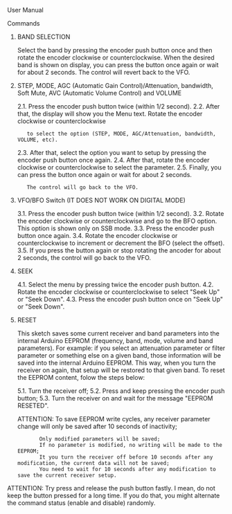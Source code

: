 User Manual

Commands

1. BAND SELECTION
   
   Select the band by pressing the encoder push button once and then rotate the encoder clockwise or counterclockwise.
   When the desired band is shown on display, you  can press the button once again or wait for about 2 seconds. 
   The control will revert back to the VFO.

2. STEP, MODE, AGC (Automatic Gain Control)/Attenuation, bandwidth, Soft Mute, AVC (Automatic Volume Control) and VOLUME
   
     2.1. Press the encoder push button twice (within 1/2 second).
     2.2. After that, the display will show you the Menu text. Rotate the encoder clockwise or counterclockwise 
   
          to select the option (STEP, MODE, AGC/Attenuation, bandwidth, VOLUME, etc). 
   
     2.3. After that, select the option you want to setup by pressing the encoder push button once again. 
     2.4. After that, rotate the encoder clockwise or counterclockwise to select the parameter.
     2.5. Finally, you can press the button once again or wait for about 2 seconds. 
   
          The control will go back to the VFO.  

3. VFO/BFO Switch (IT DOES NOT WORK ON DIGITAL MODE)
   
    3.1. Press the encoder push button twice (within 1/2 second).
    3.2. Rotate the encoder clockwise or counterclockwise and go to the BFO option. This option is shown only on SSB mode. 
    3.3. Press the encoder push button once again. 
    3.4. Rotate the encoder clockwise or counterclockwise to increment or decrement the BFO (select the offset).
    3.5. If you press the button again or stop rotating the ancoder for about 2 seconds, the control will go back to the VFO. 

4. SEEK 
   
   4.1. Select the menu by pressing twice the encoder push button. 
   4.2. Rotate the encoder clockwise or counterclockwise to select "Seek Up"  or "Seek Down".
   4.3. Press the encoder push button once on "Seek Up"  or "Seek Down".

5. RESET 
   
   This sketch saves some current receiver and band parameters into the internal Arduino EEPROM (frequency, band, mode, volume and band parameters). 
   For example:  if you select an attenuation parameter or filter parameter or something else on a given band, those information will be saved into the internal Arduino EEPROM. 
   This way, when you turn the receiver on again, that setup will be restored to that given band. 
   To reset the EEPROM content, folow the steps below: 
   
   5.1. Turn the receiver off;
   5.2. Press and keep pressing the encoder push button;
   5.3. Turn the receiver on and wait for the message "EEPROM RESETED".
   
   ATTENTION: To save EEPROM write cycles, any receiver parameter change will only be saved after 10 seconds of inactivity; 
   
              Only modified parameters will be saved; 
              If no parameter is modified, no writing will be made to the EEPROM; 
              It you turn the receiver off before 10 seconds after any modification, the current data will not be saved;
              You need to wait for 10 seconds after any modification to save the current receiver setup.

ATTENTION: Try press and release the push button fastly. I mean, do not keep the button pressed for a long time. 
           If you do that, you might alternate the command status (enable and disable) randomly. 
